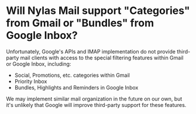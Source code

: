 # Will Nylas Mail support "Categories" from Gmail or "Bundles" from Google Inbox?

Unfortunately, Google's APIs and IMAP implementation do not provide third-party mail clients with access to the special filtering features within Gmail or Google Inbox, including:

*   Social, Promotions, etc. categories within Gmail
*   Priority Inbox
*   Bundles, Highlights and Reminders in Google Inbox

We may implement similar mail organization in the future on our own, but it's unlikely that Google will improve third-party support for these features.


